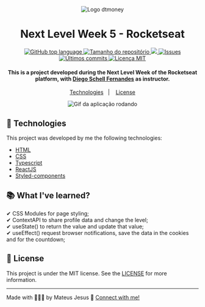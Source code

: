 <p align=center>
  <img src="https://res.cloudinary.com/dx3vxwusq/image/upload/v1618869641/Logo_reokih.png" alt="Logo dtmoney">
</p>

<h1 align="center">Next Level Week 5 - Rocketseat</h1>

<p align="center">
  <a href="#language">
    <img alt="GitHub top language" src="https://img.shields.io/github/languages/top/MateusJSouza/dtmoney">
  </a>
  
  <a href="#repository-size">
    <img src="https://img.shields.io/github/repo-size/MateusJSouza/dtmoney" alt="Tamanho do repositório">
  </a>
  
  <a href="https://www.codacy.com/gh/MateusJSouza/MoveIt/dashboard?   utm_source=github.com&amp;utm_medium=referral&amp;utm_content=MateusJSouza/MoveIt&amp;utm_campaign=Badge_Grade">
    <img src="https://app.codacy.com/project/badge/Grade/a796513a06034c8881af558a48c9f6b9"/>
  </a>
  
  <a href="https://github.com/MateusJSouza/dtmoney/issues">
    <img src="https://img.shields.io/bitbucket/issues-raw/MateusJSouza/dtmoney" alt="Issues">
  </a>
  
  <a href="https://github.com/MateusJSouza/dtmoney/graphs/commit-activity">
    <img src="https://img.shields.io/github/last-commit/MateusJSouza/dtmoney" alt="Últimos commits">
  </a>
  
  <a href="https://github.com/MateusJSouza/dtmoney/blob/main/LICENSE">
    <img src="https://img.shields.io/github/license/MateusJSouza/dtmoney" alt="Licença MIT">
  </a>
</p>

<h4 align="center">
  This is a project developed during the Next Level Week of the Rocketseat platform, with <a href="https://www.linkedin.com/in/diego-schell-fernandes/">Diego Schell Fernandes</a> as instructor.
</h4>

<p align="center">
  <a href="#rocket-technologies">Technologies</a>&nbsp;&nbsp;&nbsp;|&nbsp;&nbsp;&nbsp;
  <a href="#memo-license">License</a>
</p>

<p align="center">
  <img src="https://res.cloudinary.com/dx3vxwusq/image/upload/v1618870594/dtmoney_snzvvq.gif" alt="Gif da aplicação rodando">
</p>

## 🚀 Technologies 
This project was developed by me the following technologies:

- [HTML](https://www.w3schools.com/html/)
- [CSS](https://www.w3schools.com/css/)
- [Typescript](https://www.typescriptlang.org/)
- [ReactJS](https://reactjs.org)
- [Styled-components](https://styled-components.com/)

## 📚 What I've learned?

✔ CSS Modules for page styling;<br>
✔ ContextAPI to share profile data and change the level;<br>
✔ useState() to return the value and update that value;<br>
✔ useEffect() request browser notifications, save the data in the cookies and for the countdown;<br>

## 📝 License

This project is under the MIT license. See the [LICENSE](https://github.com/MateusJSouza/MoveIt/blob/main/LICENSE) for more information.

---

Made with 👨🏽‍💻 by Mateus Jesus 💙 [Connect with me!](https://www.linkedin.com/in/mateus-jesus)
